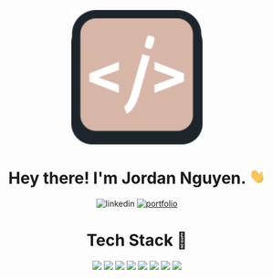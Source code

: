 <p align="center">
<img src="./image/icon.svg" width="230">
</p>

<h1 align="center">Hey there! I'm Jordan Nguyen. <img src="./image/waving-hand.gif" width="28"></h1>
<p align="center">
  <img alt="linkedin" title="Linkedin Profile" src="https://img.shields.io/badge/linkedin-%230077B5.svg?&style=for-the-badge&logo=linkedin&logoColor=white"/></a>
    <a href="https://www.jordannguyenn.ca/">
    <img alt="portfolio" title="Portfolio Link" src="https://img.shields.io/badge/Portfolio-255E63?style=for-the-badge&logo=About.me&logoColor=white">
    </a>
</p>

<h1 align="center">Tech Stack 🔨</h1>
<p align="center">
    <img src="https://img.shields.io/badge/next.js-000000?style=for-the-badge&logo=nextdotjs&logoColor=white">
    <img src="https://img.shields.io/badge/React-20232A?style=for-the-badge&logo=react&logoColor=61DAFB">
    <img src="https://img.shields.io/badge/expo-1C1E24?style=for-the-badge&logo=expo&logoColor=#D04A37">
    <img src="https://img.shields.io/badge/tailwindcss-%2338B2AC.svg?style=for-the-badge&logo=tailwind-css&logoColor=white">
    <img src="https://img.shields.io/badge/Framer-black?style=for-the-badge&logo=framer&logoColor=blue">
    <img src="https://img.shields.io/badge/-cypress-%23E5E5E5?style=for-the-badge&logo=cypress&logoColor=058a5e">
    <img src="https://img.shields.io/badge/postgres-%23316192.svg?style=for-the-badge&logo=postgresql&logoColor=white">
    <img src="https://img.shields.io/badge/git-%23F05033.svg?style=for-the-badge&logo=git&logoColor=white">
</p>
